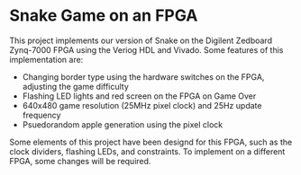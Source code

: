 # Snake Game on an FPGA

This project implements our version of Snake on the Digilent Zedboard Zynq-7000 FPGA using the Veriog HDL and Vivado. Some features of this implementation are:
- Changing border type using the hardware switches on the FPGA, adjusting the game difficulty
- Flashing LED lights and red screen on the FPGA on Game Over
- 640x480 game resolution (25MHz pixel clock) and 25Hz update frequency
- Psuedorandom apple generation using the pixel clock

Some elements of this project have been designd for this FPGA, such as the clock dividers, flashing LEDs, and constraints. To implement on a different FPGA,
some changes will be required.

